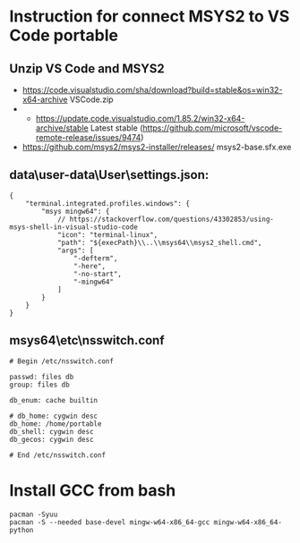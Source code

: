 # Instruction for connect MSYS2 to VS Code portable

## Unzip VS Code and MSYS2
* https://code.visualstudio.com/sha/download?build=stable&os=win32-x64-archive VSCode.zip
* * https://update.code.visualstudio.com/1.85.2/win32-x64-archive/stable Latest stable (https://github.com/microsoft/vscode-remote-release/issues/9474)
* https://github.com/msys2/msys2-installer/releases/ msys2-base.sfx.exe


## data\user-data\User\settings.json:
    {
        "terminal.integrated.profiles.windows": {
            "msys mingw64": {
                // https://stackoverflow.com/questions/43302853/using-msys-shell-in-visual-studio-code
                "icon": "terminal-linux",
                "path": "${execPath}\\..\\msys64\\msys2_shell.cmd",
                "args": [
                    "-defterm",
                    "-here",
                    "-no-start",
                    "-mingw64"
                ]
            }
        }
    }

## msys64\etc\nsswitch.conf
    # Begin /etc/nsswitch.conf

    passwd: files db
    group: files db

    db_enum: cache builtin

    # db_home: cygwin desc
    db_home: /home/portable
    db_shell: cygwin desc
    db_gecos: cygwin desc

    # End /etc/nsswitch.conf

# Install GCC from bash
    pacman -Syuu
    pacman -S --needed base-devel mingw-w64-x86_64-gcc mingw-w64-x86_64-python
